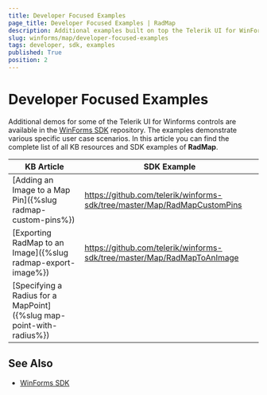 ```yaml
---
title: Developer Focused Examples
page_title: Developer Focused Examples | RadMap
description: Additional examples built on top the Telerik UI for WinForms RadMap control.
slug: winforms/map/developer-focused-examples
tags: developer, sdk, examples
published: True
position: 2
---
```


# Developer Focused Examples

Additional demos for some of the Telerik UI for Winforms controls are available in the [WinForms SDK](https://github.com/telerik/winforms-sdk) repository. The examples demonstrate various specific user case scenarios. In this article you can find the complete list of all KB resources and SDK examples of **RadMap**.

|KB Article|SDK Example|
|------|------|
|[Adding an Image to a Map Pin]({%slug radmap-custom-pins%})|https://github.com/telerik/winforms-sdk/tree/master/Map/RadMapCustomPins|
|[Exporting RadMap to an Image]({%slug radmap-export-image%})|https://github.com/telerik/winforms-sdk/tree/master/Map/RadMapToAnImage|
|[Specifying a Radius for a MapPoint]({%slug map-point-with-radius%})||

## See Also

* [WinForms SDK](https://github.com/telerik/winforms-sdk)